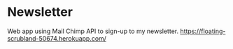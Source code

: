 # Newsletter
Web app using Mail Chimp API to sign-up to my newsletter. 
https://floating-scrubland-50674.herokuapp.com/
